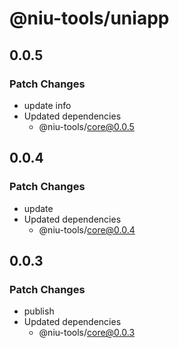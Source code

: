 # @niu-tools/uniapp

## 0.0.5

### Patch Changes

- update info
- Updated dependencies
  - @niu-tools/core@0.0.5

## 0.0.4

### Patch Changes

- update
- Updated dependencies
  - @niu-tools/core@0.0.4

## 0.0.3

### Patch Changes

- publish
- Updated dependencies
  - @niu-tools/core@0.0.3
